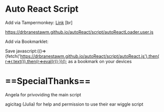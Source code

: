 # Auto React Script
Add via Tampermonkey: [Link](./script/autoReactLoader.user.js) [br]

https://drbranestawm.github.io/autoReact/script/autoReactLoader.user.js

Add via Bookmarklet:

Save javascript:(()=>{fetch('https://drbranestawm.github.io/autoReact/script/autoReact.js').then(r=>r.text()).then(r=>eval(r));})(); as a bookmark on your devices


# ==SpecialThanks==

Angela for privoviding the main script

agicitag (Julia) for help and permission to use their ear wiggle script
